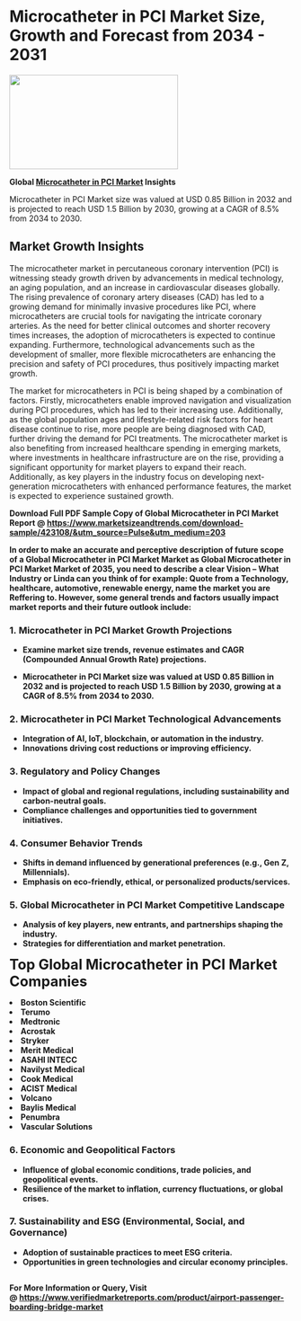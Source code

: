 <H1>Microcatheter in PCI Market Size, Growth and Forecast from 2034 - 2031</H1><img class="aligncenter size-medium wp-image-584254" src="https://thirdeyenews.in/wp-content/uploads/2034/09/Global-Market-Research-300x168.jpeg" alt="" width="300" height="168" /><p><strong>Global&nbsp;<a href="https://www.marketsizeandtrends.com/download-sample/423108/&amp;utm_source=Pulse&amp;utm_medium=203">Microcatheter in PCI Market</a> Insights</strong></p><p>Microcatheter in PCI Market size was valued at USD 0.85 Billion in 2032 and is projected to reach USD 1.5 Billion by 2030, growing at a CAGR of 8.5% from 2034 to 2030.</p><p><h2>Market Growth Insights</h2> <p>The microcatheter market in percutaneous coronary intervention (PCI) is witnessing steady growth driven by advancements in medical technology, an aging population, and an increase in cardiovascular diseases globally. The rising prevalence of coronary artery diseases (CAD) has led to a growing demand for minimally invasive procedures like PCI, where microcatheters are crucial tools for navigating the intricate coronary arteries. As the need for better clinical outcomes and shorter recovery times increases, the adoption of microcatheters is expected to continue expanding. Furthermore, technological advancements such as the development of smaller, more flexible microcatheters are enhancing the precision and safety of PCI procedures, thus positively impacting market growth.</p> <p><strong></strong></p> <p>The market for microcatheters in PCI is being shaped by a combination of factors. Firstly, microcatheters enable improved navigation and visualization during PCI procedures, which has led to their increasing use. Additionally, as the global population ages and lifestyle-related risk factors for heart disease continue to rise, more people are being diagnosed with CAD, further driving the demand for PCI treatments. The microcatheter market is also benefiting from increased healthcare spending in emerging markets, where investments in healthcare infrastructure are on the rise, providing a significant opportunity for market players to expand their reach. Additionally, as key players in the industry focus on developing next-generation microcatheters with enhanced performance features, the market is expected to experience sustained growth.</p> <p><strong></p><p><span class=""><strong>Download Full PDF Sample Copy of Global Microcatheter in PCI Market Report</strong> @ <a href="https://www.marketsizeandtrends.com/download-sample/423108/&amp;utm_source=Pulse&amp;utm_medium=203" target="_blank">https://www.marketsizeandtrends.com/download-sample/423108/&amp;utm_source=Pulse&amp;utm_medium=203</a></span></p><p>In order to make an accurate and perceptive description of future scope of a Global&nbsp;Microcatheter in PCI Market Market as Global&nbsp;Microcatheter in PCI Market Market of 2035, you need to describe a clear Vision &ndash; What Industry or Linda can you think of for example: Quote from a Technology, healthcare, automotive, renewable energy, name the market you are Reffering to. However, some general trends and factors usually impact market reports and their future outlook include:</p><h3>1.&nbsp;<strong>Microcatheter in PCI Market Growth Projections</strong></h3><ul><li>Examine market size trends, revenue estimates and CAGR (Compounded Annual Growth Rate) projections.</li><li><p>Microcatheter in PCI Market size was valued at USD 0.85 Billion in 2032 and is projected to reach USD 1.5 Billion by 2030, growing at a CAGR of 8.5% from 2034 to 2030.</p></li></ul><h3>2.&nbsp;<strong>Microcatheter in PCI Market Technological Advancements</strong></h3><ul><li>Integration of AI, IoT, blockchain, or automation in the industry.</li><li>Innovations driving cost reductions or improving efficiency.</li></ul><h3>3.&nbsp;<strong>Regulatory and Policy Changes</strong></h3><ul><li>Impact of global and regional regulations, including sustainability and carbon-neutral goals.</li><li>Compliance challenges and opportunities tied to government initiatives.</li></ul><h3>4.&nbsp;<strong>Consumer Behavior Trends</strong></h3><ul><li>Shifts in demand influenced by generational preferences (e.g., Gen Z, Millennials).</li><li>Emphasis on eco-friendly, ethical, or personalized products/services.</li></ul><h3>5.&nbsp;<strong>Global Microcatheter in PCI Market Competitive Landscape</strong></h3><ul><li>Analysis of key players, new entrants, and partnerships shaping the industry.</li><li>Strategies for differentiation and market penetration.</li></ul><p data-pm-slice="1 1 []"><span style="color: inherit; font-family: inherit; font-size: 25px;">Top Global Microcatheter in PCI Market Companies</span></p><div class="" data-test-id=""><p><li>Boston Scientific</li><li> Terumo</li><li> Medtronic</li><li> Acrostak</li><li> Stryker</li><li> Merit Medical</li><li> ASAHI INTECC</li><li> Navilyst Medical</li><li> Cook Medical</li><li> ACIST Medical</li><li> Volcano</li><li> Baylis Medical</li><li> Penumbra</li><li> Vascular Solutions</li></p></div><h3>6.&nbsp;<strong>Economic and Geopolitical Factors</strong></h3><ul><li>Influence of global economic conditions, trade policies, and geopolitical events.</li><li>Resilience of the market to inflation, currency fluctuations, or global crises.</li></ul><h3>7.&nbsp;<strong>Sustainability and ESG (Environmental, Social, and Governance)</strong></h3><ul><li>Adoption of sustainable practices to meet ESG criteria.</li><li>Opportunities in green technologies and circular economy principles.</li></ul><h2><strong style="font-size: 14px;">For More Information or Query, Visit @&nbsp;</strong><a style="background-color: #ffffff; font-size: 14px;" href="https://www.marketsizeandtrends.com/report/microcatheter-in-pci-market/" target="_blank">https://www.verifiedmarketreports.com/product/airport-passenger-boarding-bridge-market</a></h2>
